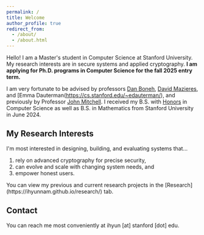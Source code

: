 ```yaml
---
permalink: /
title: Welcome
author_profile: true
redirect_from:
  - /about/
  - /about.html
---
```


Hello! I am a Master's student in Computer Science at Stanford University. My research interests are in secure systems and applied cryptography. **I am applying for Ph.D. programs in Computer Science for the fall 2025 entry term.**

I am very fortunate to be advised by professors [Dan Boneh](https://crypto.stanford.edu/~dabo/), [David Mazieres](https://www.scs.stanford.edu/~dm/), and [Emma Dauterman(https://cs.stanford.edu/~edauterman/), and previously by Professor [John Mitchell](https://theory.stanford.edu/people/jcm/). I received my B.S. with [Honors](/files/The_Avg_Act_Swap__ACM_CODASPY_submission___Copy_.pdf) in Computer Science as well as B.S. in Mathematics from Stanford University in June 2024.

My Research Interests
------
I'm most interested in designing, building, and evaluating systems that...
<ol>
  <li> rely on advanced cryptography for precise security, </li>
  <li> can evolve and scale with changing system needs, and </li>
  <li> empower honest users.</li>
</ol>
You can view my previous and current research projects in the [Research](https://ihyunnam.github.io/research/) tab.

Contact
------
You can reach me most conveniently at ihyun [at] stanford [dot] edu.

